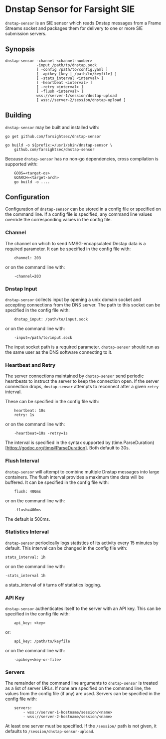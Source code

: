 # Dnstap Sensor for Farsight SIE

`dnstap-sensor` is an SIE sensor which reads Dnstap messages from
a Frame Streams socket and packages them for delivery to one or more
SIE submission servers.

## Synopsis

    dnstap-sensor -channel <channel-number>
                  -input /path/to/dnstap.sock
                  [ -config /path/to/config.yaml ]
                  [ -apikey [key | /path/to/keyfile] ]
                  [ -stats_interval <interval> ]
                  [ -heartbeat <interval> ]
                  [ -retry <interval> ]
                  [ -flush <interval> ]
                  wss://server-1/session/dnstap-upload
                  [ wss://server-2/session/dnstap-upload ]

## Building

`dnstap-sensor` may be built and installed with:

	go get github.com/farsightsec/dnstap-sensor

	go build -o ${prefix:=/usr}/sbin/dnstap-sensor \
		github.com/farsightsec/dnstap-sensor

Because `dnstap-sensor` has no non-go dependencies, cross compilation
is supported with:

        GOOS=<target-os>
        GOARCH=<target-arch>
        go build -o ....

## Configuration

Configuration of `dnstap-sensor` can be stored in a config file or specified
on the command line. If a config file is specified, any command line values
override the corresponding values in the config file.

### Channel

The channel on which to send NMSG-encapsulated Dnstap data is a required
parameter. It can be specified in the config file with:

        channel: 203

or on the command line with:

        -channel=203

### Dnstap Input  

`dnstap-sensor` collects input by opening a unix domain socket and accepting
connections from the DNS server. The path to this socket can be specified in
the config file with:

        dnstap_input: /path/to/input.sock

or on the command line with:

        -input=/path/to/input.sock

The input socket path is a required parameter. `dnstap-sensor` should run
as the same user as the DNS software connecting to it.

### Heartbeat and Retry

The server connections maintained by `dnstap-sensor` send periodic heartbeats
to instruct the server to keep the connection open. If the server connection
drops, `dnstap-sensor` attempts to reconnect after a given `retry` interval.

These can be specified in the config file with:

        heartbeat: 10s
        retry: 1s

or on the command line with:

        -heartbeat=10s -retry=1s

The interval is specified in the syntax supported by
(time.ParseDuration)[https://godoc.org/time#ParseDuration]. Both default to 30s.

### Flush Interval

`dnstap-sensor` will attempt to combine multiple Dnstap messages into large
containers. The flush interval provides a maximum time data will be buffered.
It can be specified in the config file with:

        flush: 400ms

or on the command line with:

        -flush=400ms

The default is 500ms.

### Statistics Interval

`dnstap-sensor` periodically logs statistics of its activity every 15 minutes
by default. This interval can be changed in the config file with:

	stats_interval: 1h

or on the command line with:

	-stats_interval 1h

a stats_interval of `0` turns off statistics logging.

### API Key

`dnstap-sensor` authenticates itself to the server with an API key. This can
be specified in the config file with:

        api_key: <key>

or:

        api_key: /path/to/keyfile

or on the command line with:

        -apikey=<key-or-file>

### Servers

The remainder of the command line arguments to `dnstap-sensor` is treated as
a list of server URLs. If none are specified on the command line, the values
from the config file (if any) are used. Servers can be specified in the config
file with:

        servers:
            - wss://server-1-hostname/session/<name>
            - wss://server-2-hostname/session/<name>

At least one server must be specified. If the `/session/` path is not given,
it defaults to `/session/dnstap-sensor-upload`.

